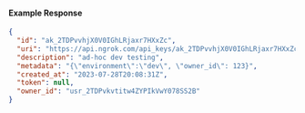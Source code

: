 <!-- Code generated for API Clients. DO NOT EDIT. -->
#### Example Response
```json
{
  "id": "ak_2TDPvvhjX0V0IGhLRjaxr7HXxZc",
  "uri": "https://api.ngrok.com/api_keys/ak_2TDPvvhjX0V0IGhLRjaxr7HXxZc",
  "description": "ad-hoc dev testing",
  "metadata": "{\"environment\":\"dev\", \"owner_id\": 123}",
  "created_at": "2023-07-28T20:08:31Z",
  "token": null,
  "owner_id": "usr_2TDPvkvtitw4ZYPIkVwY078SS2B"
}
